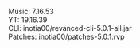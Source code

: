 Music: 7.16.53  
YT: 19.16.39  
CLI: inotia00/revanced-cli-5.0.1-all.jar  
Patches: inotia00/patches-5.0.1.rvp    
